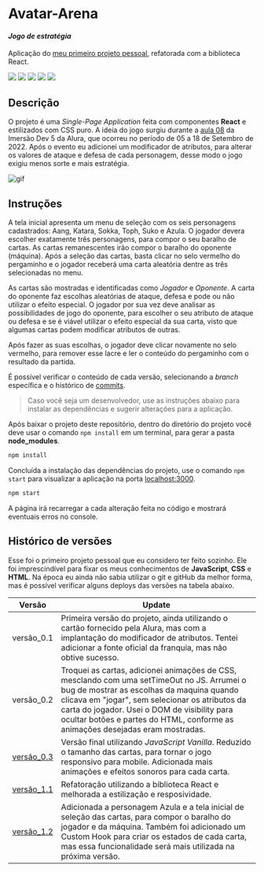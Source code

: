 # Avatar-Arena
#### _Jogo de estratégia_
Aplicação do [meu primeiro projeto pessoal](https://codepen.io/pedropaivadev/full/zYjoJYw), refatorada com a biblioteca React.

![](https://img.shields.io/badge/React-20232A?style=for-the-badge&logo=react&logoColor=61DAFB) ![](https://img.shields.io/badge/JavaScript-F7DF1E?style=for-the-badge&logo=javascript&logoColor=black) ![](https://img.shields.io/badge/CSS3-1572B6?style=for-the-badge&logo=css3&logoColor=white) ![](https://img.shields.io/badge/HTML5-E34F26?style=for-the-badge&logo=html5&logoColor=white) ![](https://img.shields.io/badge/GIT-E44C30?style=for-the-badge&logo=git&logoColor=white)

## Descrição
O projeto é uma *Single-Page Application* feita com componentes **React** e estilizados com CSS puro. A ideia do jogo surgiu durante a [aula 08](https://codepen.io/pedropaivadev/full/dyeOJKa) da Imersão Dev 5 da Alura, que ocorreu no período de 05 a 18 de Setembro de 2022. Após o evento eu adicionei um modificador de atributos, para alterar os valores de ataque e defesa de cada personagem, desse modo o jogo exigiu menos sorte e mais estratégia.

<img src="./src/assets/Anima.gif" alt="gif"/>

## Instruções
A tela inicial apresenta um menu de seleção com os seis personagens cadastrados: Aang, Katara, Sokka, Toph, Suko e Azula. O jogador devera escolher exatamente três personagens, para compor o seu baralho de cartas. As cartas remanescentes irão compor o baralho do oponente (máquina). Após a seleção das cartas, basta clicar no selo vermelho do pergaminho e o jogador receberá uma carta aleatória dentre as três selecionadas no menu.

As cartas são mostradas e identificadas como *Jogador* e *Oponente*. A carta do oponente faz escolhas aleatórias de ataque, defesa e pode ou não utilizar o efeito especial. O jogador por sua vez deve analisar as possibilidades de jogo do oponente, para escolher o seu atributo de ataque ou defesa e se é viável utilizar o efeito especial da sua carta, visto que algumas cartas podem modificar atributos de outras.

Após fazer as suas escolhas, o jogador deve clicar novamente no selo vermelho, para remover esse lacre e ler o conteúdo do pergaminho com o resultado da partida.

É possível verificar o conteúdo de cada versão, selecionando a *branch* específica e o histórico de [commits].

> Caso você seja um desenvolvedor, use as instruções abaixo para instalar as dependências e sugerir alterações para a aplicação.

Após baixar o projeto deste repositório, dentro do diretório do projeto você deve usar o comando `npm install` em um terminal, para gerar a pasta **node_modules**.
```sh
npm install
```
Concluída a instalação das dependências do projeto, use o comando `npm start` para visualizar a aplicação na porta [localhost:3000](http://localhost:3000).
```sh
npm start
```
  A página irá recarregar a cada alteração feita no código e mostrará eventuais erros no console.

## Histórico de versões

Esse foi o primeiro projeto pessoal que eu considero ter feito sozinho. Ele foi imprescindível para fixar os meus conhecimentos de **JavaScript**, **CSS** e **HTML**. Na época eu ainda não sabia utilizar o git e gitHub da melhor forma, mas é possível verificar alguns deploys das versões na tabela abaixo.

| Versão | Update |
| ------ | ------ |
| versão_0.1 | Primeira versão do projeto, ainda utilizando o cartão fornecido pela Alura, mas com a implantação do modificador de atributos. Tentei adicionar a fonte oficial da franquia, mas não obtive sucesso. |
| versão_0.2 | Troquei as cartas, adicionei animações de CSS, mesclando com uma setTimeOut no JS. Arrumei o bug de mostrar as escolhas da maquina quando clicava em "jogar", sem selecionar os atributos da carta do jogador. Usei o DOM de visibility para ocultar botões e partes do HTML, conforme as animações desejadas eram mostradas. |
| [versão_0.3](https://avatar-arena-git-v03-pedropaivadev.vercel.app/) | Versão final utilizando *JavaScript Vanilla*. Reduzido o tamanho das cartas, para tornar o jogo responsivo para mobile. Adicionada mais animações e efeitos sonoros para cada carta. |
| [versão_1.1](https://avatar-arena-git-v11-pedropaivadev.vercel.app/) | Refatoração utilizando a biblioteca React e melhorada a estilização e resposividade. |
| [versão_1.2](https://avatar-arena-git-v12-pedropaivadev.vercel.app/) | Adicionada a personagem Azula e a tela inicial de seleção das cartas, para compor o baralho do jogador e da máquina. Também foi adicionado um Custom Hook para criar os estados de cada carta, mas essa funcionalidade será mais utilizada na próxima versão. |

[//]: # (These are reference links used in the body of this note and get stripped out when the markdown processor does its job. There is no need to format nicely because it shouldn't be seen. Thanks SO - http://stackoverflow.com/questions/4823468/store-comments-in-markdown-syntax)

[commits]: <https://github.com/PedroPaivaDev/Avatar-Arena/commits/main>